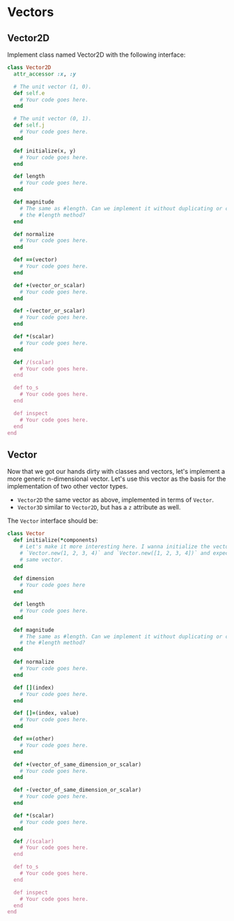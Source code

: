 # Vectors

## Vector2D

Implement class named Vector2D with the following interface:

```ruby
class Vector2D
  attr_accessor :x, :y

  # The unit vector (1, 0).
  def self.e
    # Your code goes here.
  end

  # The unit vector (0, 1).
  def self.j
    # Your code goes here.
  end

  def initialize(x, y)
    # Your code goes here.
  end

  def length
    # Your code goes here.
  end

  def magnitude
    # The same as #length. Can we implement it without duplicating or calling
    # the #length method?
  end

  def normalize
    # Your code goes here.
  end

  def ==(vector)
    # Your code goes here.
  end

  def +(vector_or_scalar)
    # Your code goes here.
  end

  def -(vector_or_scalar)
    # Your code goes here.
  end

  def *(scalar)
    # Your code goes here.
  end

  def /(scalar)
    # Your code goes here.
  end

  def to_s
    # Your code goes here.
  end

  def inspect
    # Your code goes here.
  end
end
```

## Vector

Now that we got our hands dirty with classes and vectors, let's implement a
more generic n-dimensional vector. Let's use this vector as the basis for the
implementation of two other vector types.

* `Vector2D` the same vector as above, implemented in terms of `Vector`.
* `Vector3D` similar to `Vector2D`, but has a `z` attribute as well.

The `Vector` interface should be:

```ruby
class Vector
  def initialize(*components)
    # Let's make it more interesting here. I wanna initialize the vector with
    # `Vector.new(1, 2, 3, 4)` and `Vector.new([1, 2, 3, 4])` and expect the
    # same vector.
  end

  def dimension
    # Your code goes here
  end

  def length
    # Your code goes here.
  end

  def magnitude
    # The same as #length. Can we implement it without duplicating or calling
    # the #length method?
  end

  def normalize
    # Your code goes here.
  end

  def [](index)
    # Your code goes here.
  end

  def []=(index, value)
    # Your code goes here.
  end

  def ==(other)
    # Your code goes here.
  end

  def +(vector_of_same_dimension_or_scalar)
    # Your code goes here.
  end

  def -(vector_of_same_dimension_or_scalar)
    # Your code goes here.
  end

  def *(scalar)
    # Your code goes here.
  end

  def /(scalar)
    # Your code goes here.
  end

  def to_s
    # Your code goes here.
  end

  def inspect
    # Your code goes here.
  end
end
```
